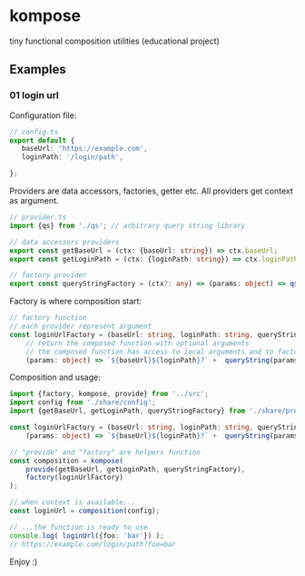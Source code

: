 # kompose
tiny functional composition utilities (educational project)

## Examples
### 01 login url
Configuration file:
```typescript
// config.ts
export default {
   baseUrl: 'https://example.com',
   loginPath: '/login/path',

};
```

Providers are data accessors, factories, getter etc. All providers get context as argument.
```typescript
// provider.ts
import {qs} from './qs'; // arbitrary query string library

// data accessors providers
export const getBaseUrl = (ctx: {baseUrl: string}) => ctx.baseUrl;
export const getLoginPath = (ctx: {loginPath: string}) => ctx.loginPath;

// factory provider
export const queryStringFactory = (ctx?: any) => (params: object) => qs(params);
```

Factory is where composition start:
```typescript
// factory function
// each provider represent argument
const loginUrlFactory = (baseUrl: string, loginPath: string, queryString: Function) =>
    // return the composed function with optional arguments
    // the composed function has access to local arguments and to factory arguments
    (params: object) => `${baseUrl}${loginPath}?` +  queryString(params);
```

Composition and usage:
```typescript
import {factory, kompose, provide} from '../src';
import config from './share/config';
import {getBaseUrl, getLoginPath, queryStringFactory} from './share/providers';

const loginUrlFactory = (baseUrl: string, loginPath: string, queryString: Function) =>
    (params: object) => `${baseUrl}${loginPath}?` +  queryString(params);

// "provide" and "factory" are helpers function
const composition = kompose(
    provide(getBaseUrl, getLoginPath, queryStringFactory),
    factory(loginUrlFactory)
);

// when context is available...
const loginUrl = composition(config);

// ...the function is ready to use
console.log( loginUrl({foo: 'bar'}) );
// https://example.com/login/path?foo=bar
```



Enjoy :)